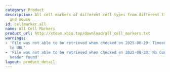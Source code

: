 ```yaml
---
category: Product
description: All cell markers of different cell types from different tissues in human
  and mouse
id: cellmarker.all
name: All Cell Markers
product_url: http://xteam.xbio.top/download/all_cell_markers.txt
warnings:
- 'File was not able to be retrieved when checked on 2025-08-20: Timeout connecting
  to URL'
- 'File was not able to be retrieved when checked on 2025-08-20: No Content-Length
  header found'
layout: product_detail
---
```

